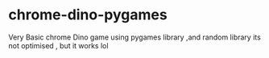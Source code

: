 # chrome-dino-pygames
Very Basic chrome Dino game using pygames library ,and random library 
its not optimised , but it works lol
